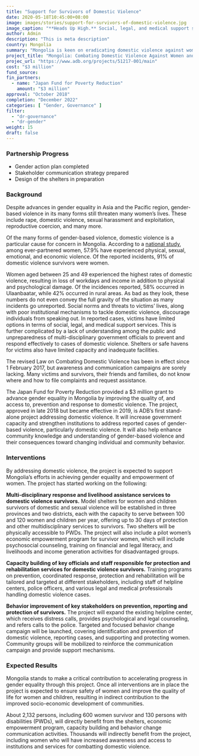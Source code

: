 ```yaml
---
title: "Support for Survivors of Domestic Violence"
date: 2020-05-18T10:45:00+08:00
image: images/stories/support-for-survivors-of-domestic-violence.jpg
image_caption: "**Heads Up High.** Social, legal, and medical support services will become more available for women and young girls who are survivors of domestic violence in Mongolia."
author: Admin
description: "This is meta description"
country: Mongolia
summary: "Mongolia is keen on eradicating domestic violence against women and children. The Japan Fund for Poverty Reduction contributed $3 million to an ADB project that aims to help survivors break free from this vicious cycle."
project_title: "Mongolia: Combating Domestic Violence Against Women and Children"
projec_url: "https://www.adb.org/projects/51217-001/main"
cost: "$3 million"
fund_source: 
fin_partners: 
  - name: "Japan Fund for Poverty Reduction"
    amount: "$3 million"
approval: "October 2018"
completion: "December 2022"
categories: [ "Gender, Governance" ]
filter:
  - "dr-governance"
  - "dr-gender"
weight: 15
draft: false
---
```

### Partnership Progress

<ul class="dr-results">
	<li><i class="icon-check-circle"></i> Gender action plan completed </li>
	<li><i class="icon-check-circle"></i> Stakeholder communication strategy prepared</li>
	<li><i class="icon-check-circle"></i> Design of the shelters in preparation</li>
</ul>

### Background

Despite advances in gender equality in Asia and the Pacific region, gender-based violence in its many forms still threaten many women’s lives. These include rape, domestic violence, sexual harassment and exploitation, reproductive coercion, and many more.  

Of the many forms of gender-based violence, domestic violence is a particular cause for concern in Mongolia. According to a [national study](https://mongolia.unfpa.org/en/publications/breaking-silence-equality-2017-national-study-gender-based-violence-mongolia), among ever-partnered women, 57.9% have experienced physical, sexual, emotional, and economic violence. Of the reported incidents, 91% of domestic violence survivors were women. 

Women aged between 25 and 49 experienced the highest rates of domestic violence, resulting in loss of workdays and income in addition to physical and psychological damage. Of the incidences reported, 58% occurred in Ulaanbaatar, while 42% occurred in rural areas. As bad as they look, these numbers do not even convey the full gravity of the situation as many incidents go unreported. Social norms and threats to victims’ lives, along with poor institutional mechanisms to tackle domestic violence, discourage individuals from speaking out. In reported cases, victims have limited options in terms of social, legal, and medical support services. This is further complicated by a lack of understanding among the public and unpreparedness of multi-disciplinary government officials to prevent and respond effectively to cases of domestic violence. Shelters or safe havens for victims also have limited capacity and inadequate facilities. 

The revised Law on Combating Domestic Violence has been in effect since 1 February 2017, but awareness and communication campaigns are sorely lacking. Many victims and survivors, their friends and families, do not know where and how to file complaints and request assistance.  

The Japan Fund for Poverty Reduction provided a $3 million grant to advance gender equality in Mongolia by improving the quality of, and access to, prevention and response to domestic violence. The project, approved in late 2018 but became effective in 2019, is ADB’s first stand-alone project addressing domestic violence. It will increase government capacity and strengthen institutions to address reported cases of gender-based violence, particularly domestic violence. It will also help enhance community knowledge and understanding of gender-based violence and their consequences toward changing individual and community behavior. 

### Interventions

By addressing domestic violence, the project is expected to support Mongolia’s efforts in achieving gender equality and empowerment of women. The project has started working on the following: 

**Multi-disciplinary response and livelihood assistance services to domestic violence survivors.** Model shelters for women and children survivors of domestic and sexual violence will be established in three provinces and two districts, each with the capacity to serve between 100 and 120 women and children per year, offering up to 30 days of protection and other multidisciplinary services to survivors. Two shelters will be physically accessible to PWDs. The project will also include a pilot women’s economic empowerment program for survivor women, which will include psychosocial counseling, training on financial and legal literacy, and livelihoods and income generation activities for disadvantaged groups.  

**Capacity building of key officials and staff responsible for protection and rehabilitation services for domestic violence survivors.** Training programs on prevention, coordinated response, protection and rehabilitation will be tailored and targeted at different stakeholders, including staff of helpline centers, police officers, and various legal and medical professionals handling domestic violence cases.  

**Behavior improvement of key stakeholders on prevention, reporting and protection of survivors.** The project will expand the existing helpline center, which receives distress calls, provides psychological and legal counseling, and refers calls to the police. Targeted and focused behavior change campaign will be launched, covering identification and prevention of domestic violence, reporting cases, and supporting and protecting women. Community groups will be mobilized to reinforce the communication campaign and provide support mechanisms.  

### Expected Results

Mongolia stands to make a critical contribution to accelerating progress in gender equality through this project.  Once all interventions are in place the project is expected to ensure safety of women and improve the quality of life for women and children, resulting in indirect contribution to the improved socio-economic development of communities.

About 2,132 persons, including 600 women survivor and 130 persons with disabilities (PWDs), will directly benefit from the shelters, economic empowerment program, capacity building and behavior change communication activities. Thousands will indirectly benefit from the project, including women who will have increased awareness and access to institutions and services for combatting domestic violence.